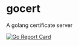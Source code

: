 # gocert
A golang certificate server

[![Go Report Card](https://goreportcard.com/badge/github.com/mlctrez/gocert)](https://goreportcard.com/report/github.com/mlctrez/gocert)
